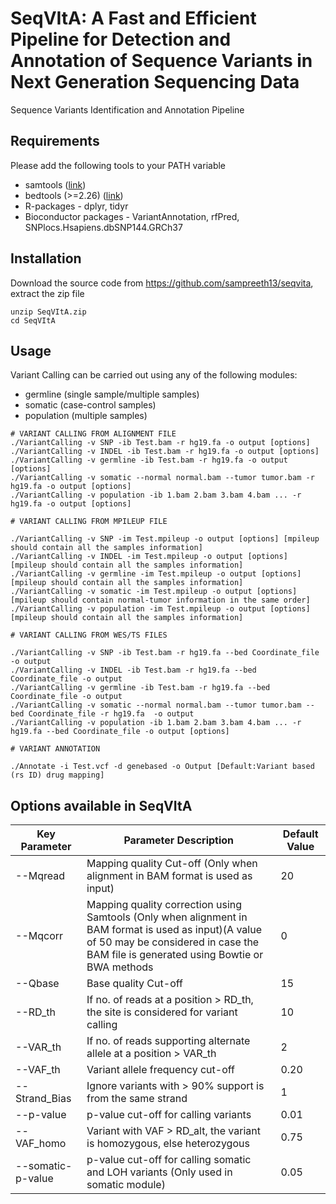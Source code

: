 # SeqVItA: A Fast and Efficient Pipeline for Detection and Annotation of Sequence Variants in Next Generation Sequencing Data

Sequence Variants Identification and Annotation Pipeline

## Requirements
Please add the following tools to your PATH variable 
* samtools ([link](https://sourceforge.net/projects/samtools/))
* bedtools (>=2.26) ([link](http://bedtools.readthedocs.org/en/latest/content/installation.html))
* R-packages - dplyr, tidyr 
* Bioconductor packages - VariantAnnotation, rfPred, SNPlocs.Hsapiens.dbSNP144.GRCh37

## Installation
Download the source code from https://github.com/sampreeth13/seqvita, extract the zip file

```
unzip SeqVItA.zip
cd SeqVItA

```
## Usage

Variant Calling can be carried out using any of the following modules:
* germline (single sample/multiple samples)
* somatic (case-control samples)
* population (multiple samples)

```
# VARIANT CALLING FROM ALIGNMENT FILE
./VariantCalling -v SNP -ib Test.bam -r hg19.fa -o output [options]
./VariantCalling -v INDEL -ib Test.bam -r hg19.fa -o output [options]
./VariantCalling -v germline -ib Test.bam -r hg19.fa -o output [options]
./VariantCalling -v somatic --normal normal.bam --tumor tumor.bam -r hg19.fa -o output [options]
./VariantCalling -v population -ib 1.bam 2.bam 3.bam 4.bam ... -r hg19.fa -o output [options]

# VARIANT CALLING FROM MPILEUP FILE

./VariantCalling -v SNP -im Test.mpileup -o output [options] [mpileup should contain all the samples information]
./VariantCalling -v INDEL -im Test.mpileup -o output [options] [mpileup should contain all the samples information]
./VariantCalling -v germline -im Test.mpileup -o output [options] [mpileup should contain all the samples information]
./VariantCalling -v somatic -im Test.mpileup -o output [options] [mpileup should contain normal-tumor information in the same order]
./VariantCalling -v population -im Test.mpileup -o output [options] [mpileup should contain all the samples information]

# VARIANT CALLING FROM WES/TS FILES

./VariantCalling -v SNP -ib Test.bam -r hg19.fa --bed Coordinate_file -o output
./VariantCalling -v INDEL -ib Test.bam -r hg19.fa --bed Coordinate_file -o output 
./VariantCalling -v germline -ib Test.bam -r hg19.fa --bed Coordinate_file -o output
./VariantCalling -v somatic --normal normal.bam --tumor tumor.bam --bed Coordinate_file -r hg19.fa  -o output
./VariantCalling -v population -ib 1.bam 2.bam 3.bam 4.bam ... -r hg19.fa --bed Coordinate_file -o output [options]

# VARIANT ANNOTATION

./Annotate -i Test.vcf -d genebased -o Output [Default:Variant based (rs ID) drug mapping]

```
## Options available in SeqVItA

| Key Parameter | Parameter Description | Default Value |
|---|---|---|
| --Mqread | Mapping quality Cut-off (Only when alignment in BAM format is used as input)| 20 |
| --Mqcorr | Mapping quality correction using Samtools (Only when alignment in BAM format is used as input)(A value of 50 may be considered in case the BAM file is generated using Bowtie or BWA methods | 0 |
| --Qbase |	Base quality Cut-off | 15 |
| --RD_th |	If no. of reads at a position > RD_th, the site is considered for variant calling |	10 |
| --VAR_th |	If no. of reads supporting alternate allele at a position > VAR_th | 2 |
| --VAF_th | Variant allele frequency  cut-off	 | 0.20 |
|	--Strand_Bias	|Ignore variants with > 90% support is from the same strand |	1 |
| --p-value	| p-value cut-off for calling variants | 0.01 |
| --VAF_homo	| Variant with VAF > RD_alt, the variant is homozygous, else heterozygous	| 0.75 |
| --somatic-p-value | p-value cut-off for calling somatic and LOH variants (Only used in somatic module)| 0.05 |

